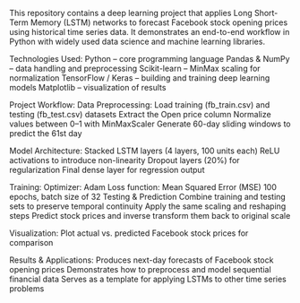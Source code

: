 This repository contains a deep learning project that applies Long Short-Term Memory (LSTM) networks to forecast Facebook stock opening prices using historical time series data. It demonstrates an end-to-end workflow in Python with widely used data science and machine learning libraries.

Technologies Used:
Python – core programming language
Pandas & NumPy – data handling and preprocessing
Scikit-learn – MinMax scaling for normalization
TensorFlow / Keras – building and training deep learning models
Matplotlib – visualization of results

Project Workflow:
Data Preprocessing:
Load training (fb_train.csv) and testing (fb_test.csv) datasets
Extract the Open price column
Normalize values between 0–1 with MinMaxScaler
Generate 60-day sliding windows to predict the 61st day

Model Architecture:
Stacked LSTM layers (4 layers, 100 units each)
ReLU activations to introduce non-linearity
Dropout layers (20%) for regularization
Final dense layer for regression output

Training:
Optimizer: Adam
Loss function: Mean Squared Error (MSE)
100 epochs, batch size of 32
Testing & Prediction
Combine training and testing sets to preserve temporal continuity
Apply the same scaling and reshaping steps
Predict stock prices and inverse transform them back to original scale

Visualization:
Plot actual vs. predicted Facebook stock prices for comparison

Results & Applications:
Produces next-day forecasts of Facebook stock opening prices
Demonstrates how to preprocess and model sequential financial data
Serves as a template for applying LSTMs to other time series problems
